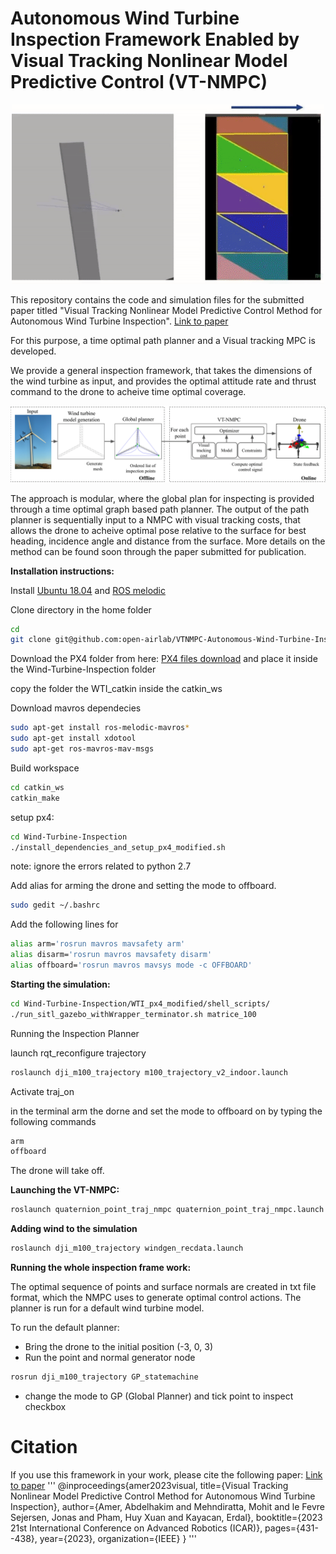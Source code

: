 # Autonomous Wind Turbine Inspection Framework Enabled by Visual Tracking Nonlinear Model Predictive Control (VT-NMPC)

<p align=center>
<img width=500 src="vtnmpc.gif" />
</p>








This repository contains the code and simulation files for the submitted paper titled "Visual Tracking Nonlinear Model Predictive Control Method for Autonomous Wind Turbine Inspection". [Link to paper]([https://releases.ubuntu.com/18.04/](https://ieeexplore.ieee.org/abstract/document/10406329?casa_token=E3nhD10-h10AAAAA:aJ4iZipbMURKRQeuiITx9BC0teooc_D5BAb71Vfi4Cw4mCCRAa4WPwd7oUVGSTe0xXLezf0lSw))  

For this purpose, a time optimal path planner and a Visual tracking MPC is developed. 




We provide a general inspection framework, that takes the dimensions of the wind turbine as input, and provides the optimal attitude rate and thrust command to the drone to acheive time optimal coverage. 

![My Image](abstract_vtmpc.png)


The approach is modular, where the global plan for inspecting is provided through a time optimal graph based path planner. The output of the path planner is sequentially input to a NMPC with visual tracking costs, that allows the drone to acheive optimal pose relative to the surface for best heading, incidence angle and distance from the surface. More details on the method can be found soon through the paper submitted for publication.




**Installation instructions:**

 Install [Ubuntu 18.04](https://releases.ubuntu.com/18.04/)  and [ROS melodic](http://wiki.ros.org/melodic/Installation/Ubuntu) 

Clone directory in the home folder
```bash
cd
git clone git@github.com:open-airlab/VTNMPC-Autonomous-Wind-Turbine-Inspection.git
```
Download the PX4 folder from here: [PX4 files download](https://drive.google.com/file/d/1BpnlglYMQI5q9lEwMCPNLGjPj5mzCoe5/view?usp=sharing) 
and place it inside the Wind-Turbine-Inspection folder



copy the folder the WTI_catkin inside the catkin_ws




Download mavros dependecies
```bash
sudo apt-get install ros-melodic-mavros*
sudo apt-get install xdotool
sudo apt-get ros-mavros-mav-msgs 
```

Build workspace
```bash
cd catkin_ws
catkin_make
```


 setup px4:
```bash
cd Wind-Turbine-Inspection
./install_dependencies_and_setup_px4_modified.sh
```
note: ignore the errors related to python 2.7 

Add alias for arming the drone and setting the mode to offboard.
```bash
sudo gedit ~/.bashrc
```
Add the following lines for
```bash
alias arm='rosrun mavros mavsafety arm'
alias disarm='rosrun mavros mavsafety disarm'
alias offboard='rosrun mavros mavsys mode -c OFFBOARD'
```


**Starting the simulation:**
```bash
cd Wind-Turbine-Inspection/WTI_px4_modified/shell_scripts/
./run_sitl_gazebo_withWrapper_terminator.sh matrice_100
```

Running the Inspection Planner

launch rqt_reconfigure trajectory 

```bash
roslaunch dji_m100_trajectory m100_trajectory_v2_indoor.launch 
```

Activate traj_on 


in the  terminal arm the dorne and set the mode to offboard on by typing the following commands
```bash
arm
offboard
```


The drone will take off.

**Launching the VT-NMPC:**

```bash
roslaunch quaternion_point_traj_nmpc quaternion_point_traj_nmpc.launch
```






**Adding wind to the simulation**
```bash
roslaunch dji_m100_trajectory windgen_recdata.launch
```






**Running the whole inspection frame work:**

The optimal sequence of points and surface normals are created in txt file format, which the NMPC uses to generate optimal control actions. The planner is run for a default wind turbine model.

To run the default planner: 
- Bring the drone to the initial position (-3, 0, 3)
- Run the point and normal generator node
```bash
rosrun dji_m100_trajectory GP_statemachine
```
- change the mode to GP (Global Planner) and tick point to inspect checkbox



# Citation
If you use this framework in your work, please cite the following paper:
[Link to paper]([https://releases.ubuntu.com/18.04/](https://ieeexplore.ieee.org/abstract/document/10406329?casa_token=E3nhD10-h10AAAAA:aJ4iZipbMURKRQeuiITx9BC0teooc_D5BAb71Vfi4Cw4mCCRAa4WPwd7oUVGSTe0xXLezf0lSw))  
'''
@inproceedings{amer2023visual,
  title={Visual Tracking Nonlinear Model Predictive Control Method for Autonomous Wind Turbine Inspection},
  author={Amer, Abdelhakim and Mehndiratta, Mohit and le Fevre Sejersen, Jonas and Pham, Huy Xuan and Kayacan, Erdal},
  booktitle={2023 21st International Conference on Advanced Robotics (ICAR)},
  pages={431--438},
  year={2023},
  organization={IEEE}
}
'''




